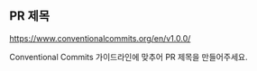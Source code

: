 ## PR 제목
https://www.conventionalcommits.org/en/v1.0.0/

Conventional Commits 가이드라인에 맞추어 PR 제목을 만들어주세요.
